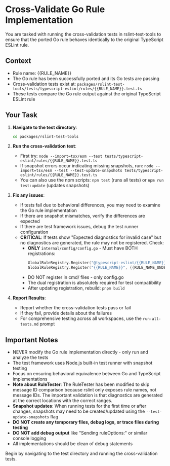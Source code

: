# Cross-Validate Go Rule Implementation

You are tasked with running the cross-validation tests in rslint-test-tools to ensure that the ported Go rule behaves identically to the original TypeScript ESLint rule.

## Context
- Rule name: {{RULE_NAME}}
- The Go rule has been successfully ported and its Go tests are passing
- Cross-validation tests exist at: `packages/rslint-test-tools/tests/typescript-eslint/rules/{{RULE_NAME}}.test.ts`
- These tests compare the Go rule output against the original TypeScript ESLint rule

## Your Task
1. **Navigate to the test directory**:
   ```bash
   cd packages/rslint-test-tools
   ```

2. **Run the cross-validation test**:
   - First try: `node --import=tsx/esm --test tests/typescript-eslint/rules/{{RULE_NAME}}.test.ts`
   - If snapshot errors occur indicating missing snapshots, run: `node --import=tsx/esm --test --test-update-snapshots tests/typescript-eslint/rules/{{RULE_NAME}}.test.ts`
   - You can also use the npm scripts: `npm test` (runs all tests) or `npm run test:update` (updates snapshots)

3. **Fix any issues**:
   - If tests fail due to behavioral differences, you may need to examine the Go rule implementation
   - If there are snapshot mismatches, verify the differences are expected
   - If there are test framework issues, debug the test runner configuration
   - **CRITICAL**: If tests show "Expected diagnostics for invalid case" but no diagnostics are generated, the rule may not be registered. Check:
     - **ONLY** `internal/config/config.go` - Must have BOTH registrations:
       ```go
       GlobalRuleRegistry.Register("@typescript-eslint/{{RULE_NAME}}", {{RULE_NAME_UNDERSCORED}}.{{RULE_NAME_PASCAL}}Rule)
       GlobalRuleRegistry.Register("{{RULE_NAME}}", {{RULE_NAME_UNDERSCORED}}.{{RULE_NAME_PASCAL}}Rule)  // CRITICAL for tests!
       ```
     - DO NOT register in cmd/ files - only config.go
     - The dual registration is absolutely required for test compatibility
     - After updating registration, rebuild: `pnpm build`

4. **Report Results**:
   - Report whether the cross-validation tests pass or fail
   - If they fail, provide details about the failures
   - For comprehensive testing across all workspaces, use the `run-all-tests.md` prompt

## Important Notes
- NEVER modify the Go rule implementation directly - only run and analyze the tests
- The test framework uses Node.js built-in test runner with snapshot testing
- Focus on ensuring behavioral equivalence between Go and TypeScript implementations
- **Note about RuleTester**: The RuleTester has been modified to skip message ID comparison because rslint only exposes rule names, not message IDs. The important validation is that diagnostics are generated at the correct locations with the correct ranges.
- **Snapshot updates**: When running tests for the first time or after changes, snapshots may need to be created/updated using the `--test-update-snapshots` flag
- **DO NOT create any temporary files, debug logs, or trace files during testing**
- **DO NOT add debug output** like "Sending ruleOptions:" or similar console logging
- All implementations should be clean of debug statements

Begin by navigating to the test directory and running the cross-validation tests.